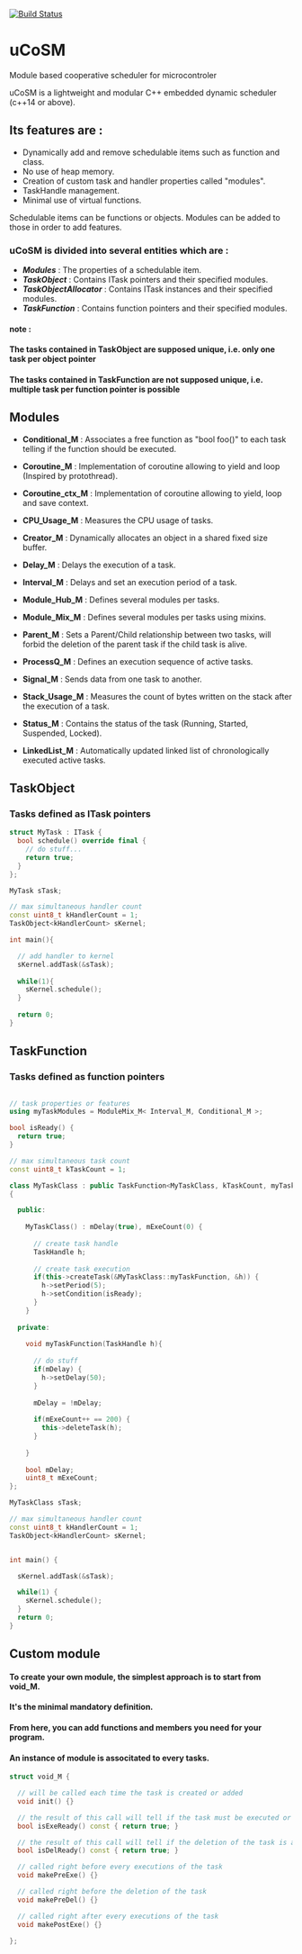 [![Build Status](https://travis-ci.com/ThomasAUB/uCoSM.svg?branch=master)](https://travis-ci.com/ThomasAUB/uCoSM)

# uCoSM
Module based cooperative scheduler for microcontroler

  uCoSM is a lightweight and modular C++ embedded dynamic scheduler (c++14 or above). 
  
## Its features are :
  
 - Dynamically add and remove schedulable items such as function and class.
 - No use of heap memory.
 - Creation of custom task and handler properties called "modules".
 - TaskHandle management.
 - Minimal use of virtual functions.
   
  
  Schedulable items can be functions or objects. 
  Modules can be added to those in order to add features.
  
### uCoSM is divided into several entities which are :
  
 - ***Modules***     : The properties of a schedulable item.
 - ***TaskObject***      : Contains ITask pointers and their specified modules.
 - ***TaskObjectAllocator***      : Contains ITask instances and their specified modules.
 - ***TaskFunction*** : Contains function pointers and their specified modules.

#### note : 
#### The tasks contained in TaskObject are supposed unique, i.e. only one task per object pointer
#### The tasks contained in TaskFunction are not supposed unique, i.e. multiple task per function pointer is possible



## Modules
      
 - **Conditional_M** : Associates a free function as "bool foo()" to each task telling if the function should be executed.
    
 - **Coroutine_M** : Implementation of coroutine allowing to yield and loop (Inspired by protothread).
    
 - **Coroutine_ctx_M** : Implementation of coroutine allowing to yield, loop and save context.
    
    
 - **CPU_Usage_M** : Measures the CPU usage of tasks.
    
    
 - **Creator_M**        : Dynamically allocates an object in a shared fixed size buffer.
    
    
 - **Delay_M**          : Delays the execution of a task.
    
    
 - **Interval_M**       : Delays and set an execution period of a task.
    
    
 - **Module_Hub_M**     : Defines several modules per tasks.
    
    
 - **Module_Mix_M**     : Defines several modules per tasks using mixins.
    
    
 - **Parent_M**         : Sets a Parent/Child relationship between two tasks, will forbid the deletion of the parent task if the child task is alive. 
                          
        
 - **ProcessQ_M**       : Defines an execution sequence of active tasks.
    
    
 - **Signal_M**         : Sends data from one task to another.
    
    
 - **Stack_Usage_M**      : Measures the count of bytes written on the stack after the execution of a task.
    
    
 - **Status_M**         : Contains the status of the task (Running, Started, Suspended, Locked).
            
            
 - **LinkedList_M**     : Automatically updated linked list of chronologically executed active tasks.
    
   
   
  
## TaskObject

### Tasks defined as ITask pointers

```cpp
struct MyTask : ITask {
  bool schedule() override final {
    // do stuff...
    return true;
  }
};

MyTask sTask;

// max simultaneous handler count
const uint8_t kHandlerCount = 1;
TaskObject<kHandlerCount> sKernel;

int main(){

  // add handler to kernel
  sKernel.addTask(&sTask);
  
  while(1){
    sKernel.schedule();
  }
  
  return 0;
}
```




## TaskFunction

### Tasks defined as function pointers

```cpp

// task properties or features
using myTaskModules = ModuleMix_M< Interval_M, Conditional_M >;

bool isReady() {
  return true;
}

// max simultaneous task count
const uint8_t kTaskCount = 1;

class MyTaskClass : public TaskFunction<MyTaskClass, kTaskCount, myTaskModules>
{

  public:
  
    MyTaskClass() : mDelay(true), mExeCount(0) {
      
      // create task handle
      TaskHandle h;
      
      // create task execution
      if(this->createTask(&MyTaskClass::myTaskFunction, &h)) {
        h->setPeriod(5);
        h->setCondition(isReady);
      }
    }
  
  private:
  
    void myTaskFunction(TaskHandle h){
    
      // do stuff
      if(mDelay) {
        h->setDelay(50);
      }
      
      mDelay = !mDelay;
      
      if(mExeCount++ == 200) {
        this->deleteTask(h);
      }
      
    }
    
    bool mDelay;
    uint8_t mExeCount;
};

MyTaskClass sTask;

// max simultaneous handler count
const uint8_t kHandlerCount = 1;
TaskObject<kHandlerCount> sKernel;


int main() {

  sKernel.addTask(&sTask);

  while(1) {
    sKernel.schedule();
  }
  return 0;
}
```


## Custom module

#### To create your own module, the simplest approach is to start from void_M.
#### It's the minimal mandatory definition.
#### From here, you can add functions and members you need for your program.
#### An instance of module is associtated to every tasks.

```cpp
struct void_M {

  // will be called each time the task is created or added
  void init() {}

  // the result of this call will tell if the task must be executed or not
  bool isExeReady() const { return true; }

  // the result of this call will tell if the deletion of the task is allowed or not
  bool isDelReady() const { return true; }

  // called right before every executions of the task
  void makePreExe() {}

  // called right before the deletion of the task
  void makePreDel() {}

  // called right after every executions of the task
  void makePostExe() {}

};
```